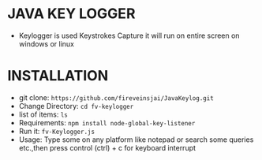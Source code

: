 # JAVA KEY LOGGER
* Keylogger is used Keystrokes Capture it will run on entire screen on windows or linux

# INSTALLATION
* git clone: `https://github.com/fireveinsjai/JavaKeylog.git`
* Change Directory: `cd fv-keylogger`
* list of items: `ls`
* Requirements: `npm install node-global-key-listener`
* Run it: `fv-Keylogger.js`
* Usage: Type some on any platform like notepad or search some queries etc.,then press control (ctrl) + c for keyboard interrupt 

